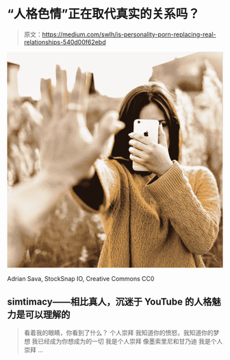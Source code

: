 # “人格色情”正在取代真实的关系吗？

> 原文：<https://medium.com/swlh/is-personality-porn-replacing-real-relationships-540d00f62ebd>

![](img/64d5f3fb3e20ac749d506e4e7eb16390.png)

Adrian Sava, StockSnap IO, Creative Commons CC0

## simtimacy——相比真人，沉迷于 YouTube 的人格魅力是可以理解的

> 看着我的眼睛，你看到了什么？
> 个人崇拜
> 我知道你的愤怒，我知道你的梦想
> 我已经成为你想成为的一切
> 我是个人崇拜
> 像墨索里尼和甘乃迪
> 我是个人崇拜 …